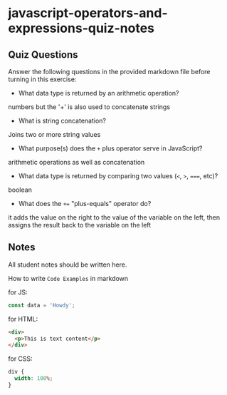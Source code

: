 # javascript-operators-and-expressions-quiz-notes

## Quiz Questions

Answer the following questions in the provided markdown file before turning in this exercise:

- What data type is returned by an arithmetic operation?

numbers but the '+' is also used to concatenate strings

- What is string concatenation?

Joins two or more string values

- What purpose(s) does the `+` plus operator serve in JavaScript?

arithmetic operations as well as concatenation

- What data type is returned by comparing two values (`<`, `>`, `===`, etc)?

boolean

- What does the `+=` "plus-equals" operator do?

it adds the value on the right to the value of the variable on the left,
then assigns the result back to the variable on the left

## Notes

All student notes should be written here.

How to write `Code Examples` in markdown

for JS:

```javascript
const data = 'Howdy';
```

for HTML:

```html
<div>
  <p>This is text content</p>
</div>
```

for CSS:

```css
div {
  width: 100%;
}
```
